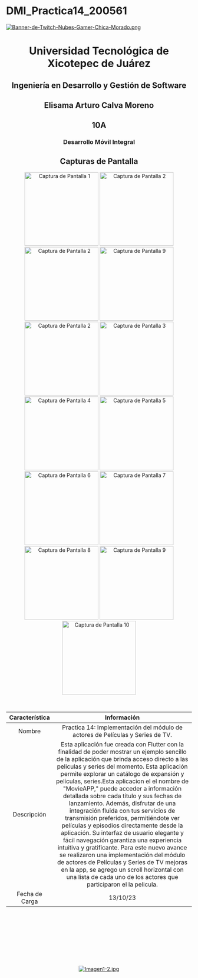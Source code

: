 # DMI_Practica14_200561

[![Banner-de-Twitch-Nubes-Gamer-Chica-Morado.png](https://i.postimg.cc/15q3LFXF/Banner-de-Twitch-Nubes-Gamer-Chica-Morado.png)](https://postimg.cc/MvzwBvyZ)

<div align="center">
  
# Universidad Tecnológica de Xicotepec de Juárez


## Ingeniería en Desarrollo y Gestión de Software
## Elisama Arturo Calva Moreno
## 10A
### Desarrollo Móvil Integral


## Capturas de Pantalla
<p align="center">
  <img src="./assets/0.png" width="200" alt="Captura de Pantalla 1">
  <img src="./assets/11.png" width="200" alt="Captura de Pantalla 2">
  <img src="./assets/1.png" width="200" alt="Captura de Pantalla 2">
  <img src="./assets/8.png" width="200" alt="Captura de Pantalla 9">
  <img src="./assets/11.png" width="200" alt="Captura de Pantalla 2">
  <img src="./assets/2.png" width="200" alt="Captura de Pantalla 3">
  <img src="./assets/3.png" width="200" alt="Captura de Pantalla 4">
  <img src="./assets/4.png" width="200" alt="Captura de Pantalla 5">
  <img src="./assets/5.png" width="200" alt="Captura de Pantalla 6">
  <img src="./assets/6.png" width="200" alt="Captura de Pantalla 7">
  <img src="./assets/7.png" width="200" alt="Captura de Pantalla 8">
  <img src="./assets/8.png" width="200" alt="Captura de Pantalla 9">
  <img src="./assets/9.png" width="200" alt="Captura de Pantalla 10">
</p>



&nbsp;
&nbsp;


|  Característica |  Información |
| :------------: | :------------: |
| Nombre  |  Practica 14: Implementación del módulo de actores de Películas y Series de TV. |
| Descripción  | Esta aplicación fue creada con Flutter con la finalidad de poder mostrar un ejemplo sencillo de la aplicación que brinda acceso directo a las peliculas y series del momento. Esta aplicación permite explorar un catálogo de expansión y películas, series.Esta aplicacion el el nombre de "MovieAPP," puede acceder a información detallada sobre cada título y sus fechas de lanzamiento. Además, disfrutar de una integración fluida con tus servicios de transmisión preferidos, permitiéndote ver películas y episodios directamente desde la aplicación. Su interfaz de usuario elegante y fácil navegación garantiza una experiencia intuitiva y gratificante. Para este nuevo avance se realizaron una implementación del módulo de actores de Películas y Series de TV mejoras en la app, se agrego un scroll horizontal con una lista de cada uno de los actores que participaron el la pelicula.    |
|  Fecha de Carga | 13/10/23  |

&nbsp;
&nbsp;

&nbsp;
&nbsp;

<br>
<br>
<br>
<br>

[![Imagen1-2.jpg](https://i.postimg.cc/x1swjyVj/Imagen1-2.jpg)](https://postimg.cc/0zwWcSNh)



&nbsp;
&nbsp;

